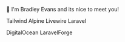 
👋 I'm Bradley Evans and its nice to meet you!

Tailwind Alpine Livewire Laravel

DigitalOcean LaravelForge
